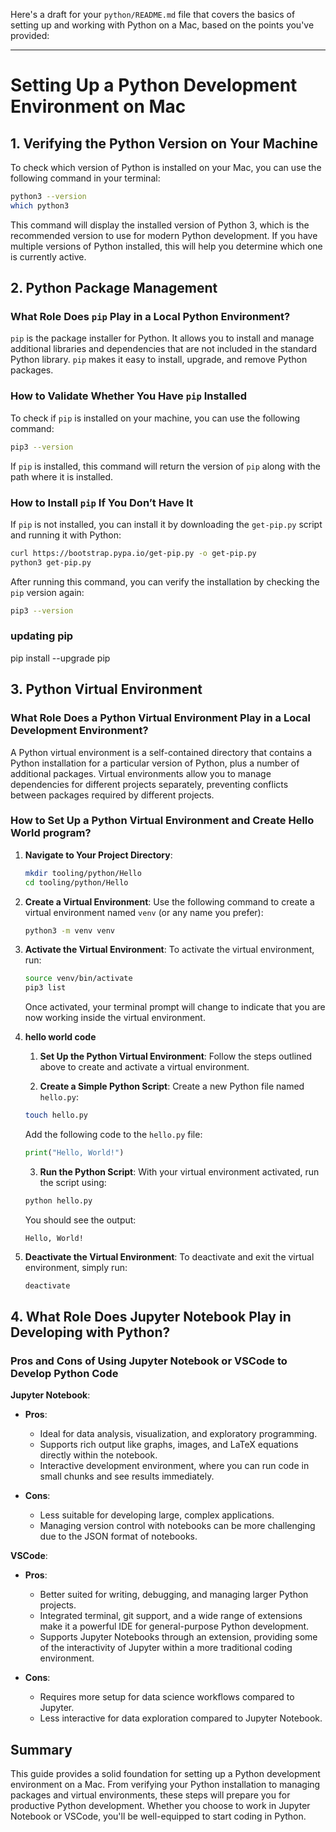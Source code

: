 Here's a draft for your `python/README.md` file that covers the basics of setting up and working with Python on a Mac, based on the points you've provided:

---

# Setting Up a Python Development Environment on Mac

## 1. Verifying the Python Version on Your Machine

To check which version of Python is installed on your Mac, you can use the following command in your terminal:

```bash
python3 --version
which python3
```

This command will display the installed version of Python 3, which is the recommended version to use for modern Python development. If you have multiple versions of Python installed, this will help you determine which one is currently active.

## 2. Python Package Management

### What Role Does `pip` Play in a Local Python Environment?

`pip` is the package installer for Python. It allows you to install and manage additional libraries and dependencies that are not included in the standard Python library. `pip` makes it easy to install, upgrade, and remove Python packages.

### How to Validate Whether You Have `pip` Installed

To check if `pip` is installed on your machine, you can use the following command:

```bash
pip3 --version
```

If `pip` is installed, this command will return the version of `pip` along with the path where it is installed.

### How to Install `pip` If You Don’t Have It

If `pip` is not installed, you can install it by downloading the `get-pip.py` script and running it with Python:

```bash
curl https://bootstrap.pypa.io/get-pip.py -o get-pip.py
python3 get-pip.py
```

After running this command, you can verify the installation by checking the `pip` version again:

```bash
pip3 --version
```

### updating pip

pip install --upgrade pip 


## 3. Python Virtual Environment

### What Role Does a Python Virtual Environment Play in a Local Development Environment?

A Python virtual environment is a self-contained directory that contains a Python installation for a particular version of Python, plus a number of additional packages. Virtual environments allow you to manage dependencies for different projects separately, preventing conflicts between packages required by different projects.

### How to Set Up a Python Virtual Environment and Create Hello World program?

1. **Navigate to Your Project Directory**:
   ```bash
   mkdir tooling/python/Hello
   cd tooling/python/Hello
   ```

2. **Create a Virtual Environment**:
   Use the following command to create a virtual environment named `venv` (or any name you prefer):
   ```bash
   python3 -m venv venv
   ```

3. **Activate the Virtual Environment**:
   To activate the virtual environment, run:
   ```bash
   source venv/bin/activate
   pip3 list
   ```
   Once activated, your terminal prompt will change to indicate that you are now working inside the virtual environment.

4. **hello world code**


    1. **Set Up the Python Virtual Environment**:
    Follow the steps outlined above to create and activate a virtual environment.

    2. **Create a Simple Python Script**:
    Create a new Python file named `hello.py`:

    ```bash
    touch hello.py
    ```

    Add the following code to the `hello.py` file:

    ```python
    print("Hello, World!")
    ```

    3. **Run the Python Script**:
    With your virtual environment activated, run the script using:

    ```bash
    python hello.py
    ```

    You should see the output:
    ```
    Hello, World!
    ```

4. **Deactivate the Virtual Environment**:
   To deactivate and exit the virtual environment, simply run:
   ```bash
   deactivate
   ```

## 4. What Role Does Jupyter Notebook Play in Developing with Python?

### Pros and Cons of Using Jupyter Notebook or VSCode to Develop Python Code

**Jupyter Notebook**:
- **Pros**:
  - Ideal for data analysis, visualization, and exploratory programming.
  - Supports rich output like graphs, images, and LaTeX equations directly within the notebook.
  - Interactive development environment, where you can run code in small chunks and see results immediately.

- **Cons**:
  - Less suitable for developing large, complex applications.
  - Managing version control with notebooks can be more challenging due to the JSON format of notebooks.

**VSCode**:
- **Pros**:
  - Better suited for writing, debugging, and managing larger Python projects.
  - Integrated terminal, git support, and a wide range of extensions make it a powerful IDE for general-purpose Python development.
  - Supports Jupyter Notebooks through an extension, providing some of the interactivity of Jupyter within a more traditional coding environment.

- **Cons**:
  - Requires more setup for data science workflows compared to Jupyter.
  - Less interactive for data exploration compared to Jupyter Notebook.



## Summary

This guide provides a solid foundation for setting up a Python development environment on a Mac. From verifying your Python installation to managing packages and virtual environments, these steps will prepare you for productive Python development. Whether you choose to work in Jupyter Notebook or VSCode, you'll be well-equipped to start coding in Python.

